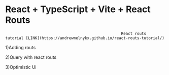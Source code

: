 # React + TypeScript + Vite + React Routs
                                                       React routs tutorial [LINK](https://andrewmelnykx.github.io/react-routs-tutorial/)

1)Adding routs

2)Query with react routs

3)Optimistic Ui
